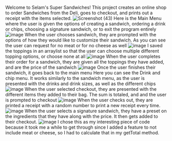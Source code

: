 Welcome to Selam's Super Sandwiches! This project creates an online shop to order Sandwiches from the Deli, goes to checkout, and prints out a receipt with the items selected.
![Screenshot (43)](https://github.com/selamnur7/CapstoneTwo_Deli/assets/166542483/6b7e2b1b-eed0-4a14-b382-a1a34745e7fb)
Here is the Main Menu where the user is given the options of creating a sandwich, ordering a drink or chips, choosing a signature sandwich, or to exit the program entirely
![image](https://github.com/selamnur7/CapstoneTwo_Deli/assets/166542483/1deae650-8386-42f3-b687-014ddd52c1a4)
When the user chooses sandwich, they are prompted with the options of how they would like to customize their sandwich.
As you can see the user can request for no meat or for no cheese as well
![image](https://github.com/selamnur7/CapstoneTwo_Deli/assets/166542483/52c52a89-0b05-44ae-89cd-bf95568a4f40)
I saved the toppings in an arraylist so that the user can choose multiple different topping options, or choose none at all
![image](https://github.com/selamnur7/CapstoneTwo_Deli/assets/166542483/4f85abec-7a5a-4d16-88aa-30ce0d105b61)
When the user completes their order for a sandwich, they are given all the toppings they have added, and are the price of the sandwich
![image](https://github.com/selamnur7/CapstoneTwo_Deli/assets/166542483/0f43c3b3-3cd2-45d7-a171-ffd17672858f)
Once the user finishes their sandwich, it goes back to the main menu
Here you can see the Drink and chip menu. It works similarly to the sandwich menu, as the user is presented with the drinks and drink sizes, as well as the different chips
![image](https://github.com/selamnur7/CapstoneTwo_Deli/assets/166542483/9bf4549f-d891-482b-a374-d1cd122689a6)
When the user selected checkout, they are presented with the different items they added to their bag. The sum is totaled, and and the user is prompted to checkout
![image](https://github.com/selamnur7/CapstoneTwo_Deli/assets/166542483/328d8d2d-f767-4fcd-93e0-3f256f558b13)
When the user checks out, they are printed a receipt with a random number to print a new receipt every time. 
![image](https://github.com/selamnur7/CapstoneTwo_Deli/assets/166542483/41a8b0b8-f20d-4e59-bba2-eebe6f9ad9fc)
When the user selects a signature sandwich, they have a preset on the ingredients that they have along with the price. It then gets added to their checkout.
![image](https://github.com/selamnur7/CapstoneTwo_Deli/assets/166542483/0ea0d22c-228b-45cc-8e95-5f9ba5e9b7d6)
I chose this as my interesting piece of code because it took me a while to get through since I added a feature to not include meat or cheese, so I had to calculate that in my getTotal method.
